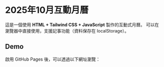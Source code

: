# 2025年10月互動月曆

這是一個使用 **HTML + Tailwind CSS + JavaScript** 製作的互動式月曆。
可以在瀏覽器中直接使用，支援記事功能（資料保存在 localStorage）。

## Demo
啟用 GitHub Pages 後，可以透過以下網址瀏覽：
